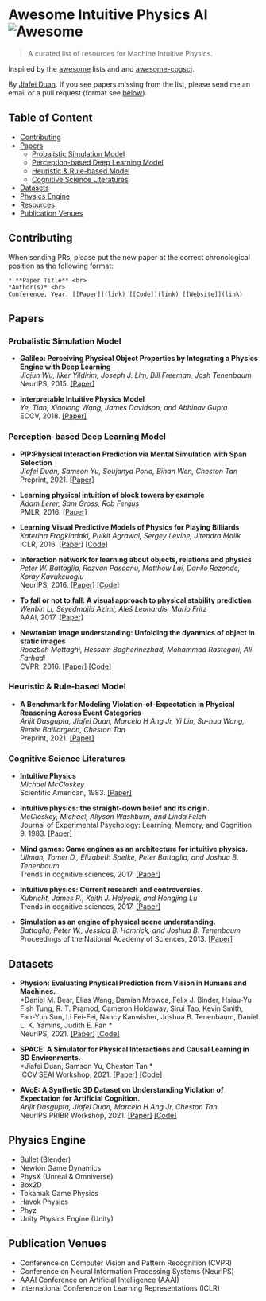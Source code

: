# Awesome Intuitive Physics AI ![Awesome](https://cdn.rawgit.com/sindresorhus/awesome/d7305f38d29fed78fa85652e3a63e154dd8e8829/media/badge.svg)
> A curated list of resources for Machine Intuitive Physics.

Inspired by the [awesome](https://github.com/sindresorhus/awesome) lists and and [awesome-cogsci](https://github.com/abi-aryan/awesome-cogsci).

By [Jiafei Duan](https://duanjiafei.com/). If you see papers missing from the list, please send me an email or a pull request (format see [below](#contributing)).

## Table of Content
- [Contributing](#contributing)
- [Papers](#papers)
  - [Probalistic Simulation Model](#probsimulation)
  - [Perception-based Deep Learning Model](#percetionbased)
  - [Heuristic & Rule-based Model](#heuristic)
  - [Cognitive Science Literatures](#psychology)
- [Datasets](#datasets)
- [Physics Engine](#physengine)
- [Resources](#resources)
- [Publication Venues](#publicationvenues)

## <a name="contributing"></a> Contributing
When sending PRs, please put the new paper at the correct chronological position as the following format: <br>

```
* **Paper Title** <br>
*Author(s)* <br>
Conference, Year. [[Paper]](link) [[Code]](link) [[Website]](link)
```

## <a name="papers"></a> Papers

### <a name="probsimulation"></a> Probalistic Simulation Model
* **Galileo: Perceiving Physical Object Properties by Integrating a Physics Engine with Deep Learning** <br>
*Jiajun Wu, Ilker Yildirim, Joseph J. Lim, Bill Freeman, Josh Tenenbaum* <br>
NeurIPS, 2015. [[Paper]](https://papers.nips.cc/paper/2015/hash/d09bf41544a3365a46c9077ebb5e35c3-Abstract.html)

* **Interpretable Intuitive Physics Model** <br>
*Ye, Tian, Xiaolong Wang, James Davidson, and Abhinav Gupta* <br>
ECCV, 2018. [[Paper]](https://openaccess.thecvf.com/content_ECCV_2018/papers/Tian_Ye_Interpretable_Intuitive_Physics_ECCV_2018_paper.pdf)


### <a name="percetionbased"></a> Perception-based Deep Learning Model
* **PIP:Physical Interaction Prediction via Mental Simulation with Span Selection** <br>
*Jiafei Duan, Samson Yu, Soujanya Poria, Bihan Wen, Cheston Tan* <br>
Preprint, 2021. [[Paper]](https://arxiv.org/abs/2109.04683)

* **Learning physical intuition of block towers by example** <br>
*Adam Lerer, Sam Gross, Rob Fergus* <br>
PMLR, 2016. [[Paper]](http://proceedings.mlr.press/v48/lerer16.html)

* **Learning Visual Predictive Models of Physics for Playing Billiards** <br>
*Katerina Fragkiadaki, Pulkit Agrawal, Sergey Levine, Jitendra Malik* <br>
ICLR, 2016. [[Paper]](https://openreview.net/forum?id=KRjXbfLWkHo) [[Code]](https://github.com/pulkitag/pyphy-engine)

* **Interaction network for learning about objects, relations and physics** <br>
*Peter W. Battaglia, Razvan Pascanu, Matthew Lai, Danilo Rezende, Koray Kavukcuoglu* <br>
NeurIPS, 2016. [[Paper]](https://proceedings.neurips.cc/paper/2016/file/3147da8ab4a0437c15ef51a5cc7f2dc4-Paper.pdf) [[Code]](https://github.com/jsikyoon/Interaction-networks_tensorflow)

* **To fall or not to fall: A visual approach to physical stability prediction** <br>
*Wenbin Li, Seyedmajid Azimi, Aleš Leonardis, Mario Fritz* <br>
AAAI, 2017. [[Paper]](http://proceedings.mlr.press/v48/lerer16.html)

* **Newtonian image understanding: Unfolding the dyanmics of object in static images** <br>
*Roozbeh Mottaghi, Hessam Bagherinezhad, Mohammad Rastegari, Ali Farhadi* <br>
CVPR, 2016. [[Paper]](https://openaccess.thecvf.com/content_cvpr_2016/html/Mottaghi_Newtonian_Scene_Understanding_CVPR_2016_paper.html) [[Code]](https://github.com/allenai/newtonian)

### <a name="heuristic"></a>Heuristic & Rule-based Model
* **A Benchmark for Modeling Violation-of-Expectation in Physical Reasoning Across Event Categories** <br>
*Arijit Dasgupta, Jiafei Duan, Marcelo H Ang Jr, Yi Lin, Su-hua Wang, Renée Baillargeon, Cheston Tan* <br>
Preprint, 2021. [[Paper]](https://arxiv.org/abs/2111.08826) 


### <a name="psychology"></a>Cognitive Science Literatures
* **Intuitive Physics** <br>
*Michael McCloskey* <br>
Scientific American, 1983. [[Paper]](https://www.jstor.org/stable/24968881) 

* **Intuitive physics: the straight-down belief and its origin.** <br>
*McCloskey, Michael, Allyson Washburn, and Linda Felch* <br>
Journal of Experimental Psychology: Learning, Memory, and Cognition 9, 1983. [[Paper]](https://psycnet.apa.org/record/1984-11308-001) 

* **Mind games: Game engines as an architecture for intuitive physics.** <br>
*Ullman, Tomer D., Elizabeth Spelke, Peter Battaglia, and Joshua B. Tenenbaum* <br>
Trends in cognitive sciences, 2017. [[Paper]](https://www.sciencedirect.com/science/article/abs/pii/S1364661317301134) 

* **Intuitive physics: Current research and controversies.** <br>
*Kubricht, James R., Keith J. Holyoak, and Hongjing Lu* <br>
Trends in cognitive sciences, 2017. [[Paper]](https://www.sciencedirect.com/science/article/abs/pii/S1364661317301262) 

* **Simulation as an engine of physical scene understanding.** <br>
*Battaglia, Peter W., Jessica B. Hamrick, and Joshua B. Tenenbaum* <br>
Proceedings of the National Academy of Sciences, 2013. [[Paper]](https://www.pnas.org/content/110/45/18327.short) 

## <a name="datasets"></a> Datasets
* **Physion: Evaluating Physical Prediction from Vision in Humans and Machines.** <br>
*Daniel M. Bear, Elias Wang, Damian Mrowca, Felix J. Binder, Hsiau-Yu Fish Tung, R. T. Pramod, Cameron Holdaway, Sirui Tao, Kevin Smith, Fan-Yun Sun, Li Fei-Fei, Nancy Kanwisher, Joshua B. Tenenbaum, Daniel L. K. Yamins, Judith E. Fan * <br>
NeurIPS, 2021. [[Paper]](https://arxiv.org/pdf/2106.08261v2.pdf) [[Code]](https://github.com/cogtoolslab/physics-benchmarking-neurips2021)

* **SPACE: A Simulator for Physical Interactions and Causal Learning in 3D Environments.** <br>
*Jiafei Duan, Samson Yu, Cheston Tan * <br>
ICCV SEAI Workshop, 2021. [[Paper]](https://openaccess.thecvf.com/content/ICCV2021W/SEAI/html/Duan_SPACE_A_Simulator_for_Physical_Interactions_and_Causal_Learning_in_ICCVW_2021_paper.html) [[Code]](https://github.com/jiafei1224/SPACE)

* **AVoE: A Synthetic 3D Dataset on Understanding Violation of Expectation for Artificial Cognition.** <br>
*Arijit Dasgupta, Jiafei Duan, Marcelo H.Ang Jr, Cheston Tan* <br>
NeurIPS PRIBR Workshop, 2021. [[Paper]](https://arxiv.org/abs/2110.05836) [[Code]](https://github.com/jiafei1224/AVoE)

## <a name="physengine"></a> Physics Engine
* Bullet (Blender)
* Newton Game Dynamics
* PhysX (Unreal & Omniverse)
* Box2D
* Tokamak Game Physics
* Havok Physics
* Phyz
* Unity Physics Engine (Unity)

## <a name="publicationvenues"></a> Publication Venues
* Conference on Computer Vision and Pattern Recognition (CVPR)
* Conference on Neural Information Processing Systems (NeurIPS)
* AAAI Conference on Artificial Intelligence (AAAI)
* International Conference on Learning Representations (ICLR)
